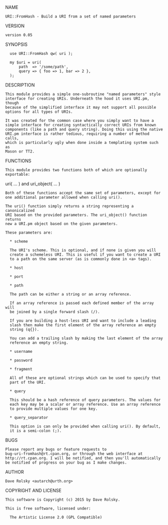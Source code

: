 NAME

    URI::FromHash - Build a URI from a set of named parameters

VERSION

    version 0.05

SYNOPSIS

      use URI::FromHash qw( uri );
    
      my $uri = uri(
          path  => '/some/path',
          query => { foo => 1, bar => 2 },
      );

DESCRIPTION

    This module provides a simple one-subroutine "named parameters" style
    interface for creating URIs. Underneath the hood it uses URI.pm, though
    because of the simplified interface it may not support all possible
    options for all types of URIs.

    It was created for the common case where you simply want to have a
    simple interface for creating syntactically correct URIs from known
    components (like a path and query string). Doing this using the native
    URI.pm interface is rather tedious, requiring a number of method calls,
    which is particularly ugly when done inside a templating system such as
    Mason or TT2.

FUNCTIONS

    This module provides two functions both of which are optionally
    exportable:

 uri( ... ) and uri_object( ... )

    Both of these functions accept the same set of parameters, except for
    one additional parameter allowed when calling uri().

    The uri() function simply returns a string representing a canonicalized
    URI based on the provided parameters. The uri_object() function returns
    new a URI.pm object based on the given parameters.

    These parameters are:

      * scheme

      The URI's scheme. This is optional, and if none is given you will
      create a schemeless URI. This is useful if you want to create a URI
      to a path on the same server (as is commonly done in <a> tags).

      * host

      * port

      * path

      The path can be either a string or an array reference.

      If an array reference is passed each defined member of the array will
      be joined by a single forward slash (/).

      If you are building a host-less URI and want to include a leading
      slash then make the first element of the array reference an empty
      string (q{}).

      You can add a trailing slash by making the last element of the array
      reference an empty string.

      * username

      * password

      * fragment

      All of these are optional strings which can be used to specify that
      part of the URI.

      * query

      This should be a hash reference of query parameters. The values for
      each key may be a scalar or array reference. Use an array reference
      to provide multiple values for one key.

      * query_separator

      This option is can only be provided when calling uri(). By default,
      it is a semi-colon (;).

BUGS

    Please report any bugs or feature requests to
    bug-uri-fromhash@rt.cpan.org, or through the web interface at
    http://rt.cpan.org. I will be notified, and then you'll automatically
    be notified of progress on your bug as I make changes.

AUTHOR

    Dave Rolsky <autarch@urth.org>

COPYRIGHT AND LICENSE

    This software is Copyright (c) 2015 by Dave Rolsky.

    This is free software, licensed under:

      The Artistic License 2.0 (GPL Compatible)


